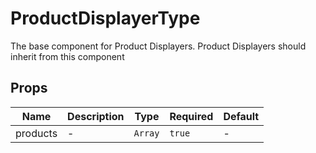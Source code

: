 # ProductDisplayerType

The base component for Product Displayers. Product Displayers should inherit from this component

## Props

<!-- @vuese:ProductDisplayerType:props:start -->
|Name|Description|Type|Required|Default|
|---|---|---|---|---|
|products|-|`Array`|`true`|-|

<!-- @vuese:ProductDisplayerType:props:end -->


